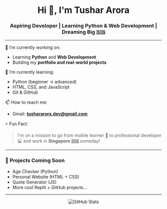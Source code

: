 <h1 align="center">Hi 👋, I'm Tushar Arora</h1>
<h3 align="center">Aspiring Developer | Learning Python & Web Development | Dreaming Big 🇸🇬</h3>

---

🔭 I’m currently working on:  
- Learning **Python** and **Web Development**  
- Building my **portfolio and real-world projects**

🌱 I’m currently learning:
- Python (beginner → advanced)
- HTML, CSS, and JavaScript
- Git & GitHub

📫 How to reach me:  
- Gmail: **tushararora.dev@gmail.com**

⚡ Fun Fact:  
> I'm on a mission to go from mobile learner 📱 to professional developer 💻 and work in **Singapore 🇸🇬** someday!

---

### 🔗 Projects Coming Soon
- Age Checker (Python)
- Personal Website (HTML + CSS)
- Quote Generator (JS)
- More cool Replit + GitHub projects...

---

<p align="center">
  <img src="https://github-readme-stats.vercel.app/api?username=TusharxDeV&show_icons=true&theme=radical" alt="GitHub Stats" />
</p>
